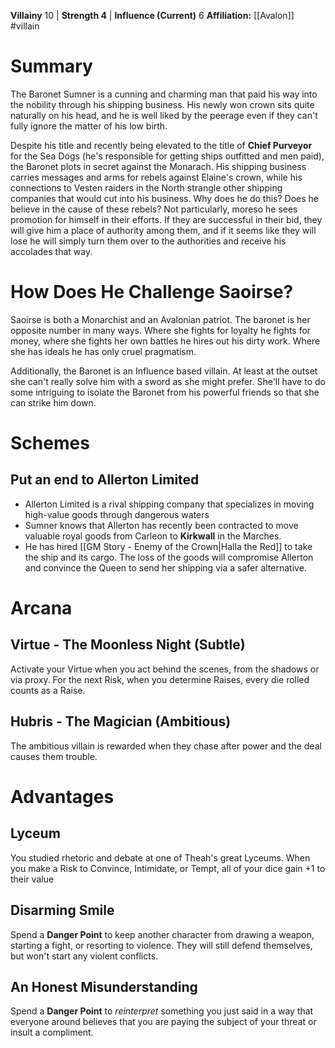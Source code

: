 **Villainy** 10 | **Strength 4** | **Influence (Current)** 6
**Affiliation:** [[Avalon]]
#villain

# Summary
The Baronet Sumner is a cunning and charming man that paid his way into the nobility through his shipping business.  His newly won crown sits quite naturally on his head, and he is well liked by the peerage even if they can't fully ignore the matter of his low birth.

Despite his title and recently being elevated to the title of **Chief Purveyor** for the Sea Dogs (he's responsible for getting ships outfitted and men paid), the Baronet plots in secret against the Monarach.  His shipping business carries messages and arms for rebels against Elaine's crown, while his connections to Vesten raiders in the North strangle other shipping companies that would cut into his business.  Why does he do this?  Does he believe in the cause of these rebels?  Not particularly, moreso he sees promotion for himself in their efforts.  If they are successful in their bid, they will give him a place of authority among them, and if it seems like they will lose he will simply turn them over to the authorities and receive his accolades that way.

# How Does He Challenge Saoirse?
Saoirse is both a Monarchist and an Avalonian patriot.  The baronet is her opposite number in many ways.  Where she fights for loyalty he fights for money, where she fights her own battles he hires out his dirty work.  Where she has ideals he has only cruel pragmatism.

Additionally, the Baronet is an Influence based villain.  At least at the outset she can't really solve him with a sword as she might prefer.  She'll have to do some intriguing to isolate the Baronet from his powerful friends so that she can strike him down.

# Schemes
## Put an end to Allerton Limited
- Allerton Limited is a rival shipping company that specializes in moving high-value goods through dangerous waters
- Sumner knows that Allerton has recently been contracted to move valuable royal goods from Carleon to **Kirkwall** in the Marches.
- He has hired [[GM Story - Enemy of the Crown|Halla the Red]] to take the ship and its cargo.  The loss of the goods will compromise Allerton and convince the Queen to send her shipping via a safer alternative.

# Arcana
## Virtue - The Moonless Night (Subtle)
Activate your Virtue when you act behind the scenes, from the shadows or via proxy.  For the next Risk, when you determine Raises, every die rolled counts as a Raise.

## Hubris - The Magician (Ambitious)
The ambitious villain is rewarded when they chase after power and the deal causes them trouble.

# Advantages
## Lyceum
You studied rhetoric and debate at one of Theah's great Lyceums.  When you make a Risk to Convince, Intimidate, or Tempt, all of your dice gain +1 to their value

## Disarming Smile
Spend a **Danger Point** to keep another character from drawing a weapon, starting a fight, or resorting to violence.  They will still defend themselves, but won't start any violent conflicts.

## An Honest Misunderstanding
Spend a **Danger Point** to *reinterpret* something you just said in a way that everyone around believes that you are paying the subject of your threat or insult a compliment.